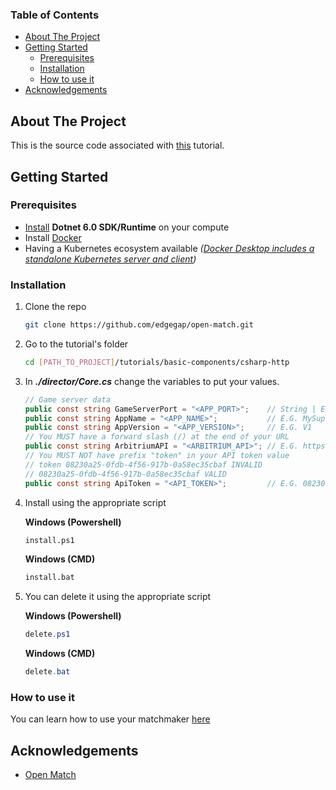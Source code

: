 ### Table of Contents

<!-- TABLE OF CONTENTS -->
* [About The Project](#about-the-project)
* [Getting Started](#getting-started)
    * [Prerequisites](#prerequisites)
    * [Installation](#installation)
    * [How to use it](#how-to-use-it)
* [Acknowledgements](#acknowledgements)



<!-- ABOUT THE PROJECT -->
## About The Project

This is the source code associated with [this](https://docs.edgegap.com/docs/openmatch/tutorials/basic/open-match-tutorial-basics-introduction) tutorial.



<!-- GETTING STARTED -->
## Getting Started

### Prerequisites

* [Install](https://dotnet.microsoft.com/download/dotnet/6.0) **Dotnet 6.0 SDK/Runtime** on your compute
* Install [Docker](https://docs.docker.com/docker-for-windows/install/)
* Having a Kubernetes ecosystem available _([Docker Desktop includes a standalone Kubernetes server and client](https://docs.docker.com/docker-for-windows/kubernetes/))_


### Installation

1. Clone the repo
   ```sh
   git clone https://github.com/edgegap/open-match.git
   ```
2. Go to the tutorial's folder
   ```sh
   cd [PATH_TO_PROJECT]/tutorials/basic-components/csharp-http
   ```
3. In ***./director/Core.cs*** change the variables to put your values.
    ```cs
    // Game server data
    public const string GameServerPort = "<APP_PORT>";    // String | E.G. 25565 
    public const string AppName = "<APP_NAME>";           // E.G. MySuperGame 
    public const string AppVersion = "<APP_VERSION>";     // E.G. V1
    // You MUST have a forward slash (/) at the end of your URL
    public const string ArbitriumAPI = "<ARBITRIUM_API>"; // E.G. https://api.edgegap.com/
    // You MUST NOT have prefix "token" in your API token value
    // token 08230a25-0fdb-4f56-917b-0a58ec35cbaf INVALID
    // 08230a25-0fdb-4f56-917b-0a58ec35cbaf VALID
    public const string ApiToken = "<API_TOKEN>";         // E.G. 08230a25-0fdb-4f56-917b-0a58ec35cbaf
    ```
4. Install using the appropriate script

    **Windows (Powershell)**
    ```sh
    install.ps1
    ```

    **Windows (CMD)**
    ```sh
    install.bat
    ```

5. You can delete it using the appropriate script

    **Windows (Powershell)**
    ```ps1
    delete.ps1
    ```

    **Windows (CMD)**
    ```ps1
    delete.bat
    ```

### How to use it

You can learn how to use your matchmaker [here](https://docs.edgegap.com/docs/openmatch/tutorials/basic/open-match-tutorial-basics-how-to-use-it)


## Acknowledgements
* [Open Match](https://openmatch.dev/site/docs/guides/)